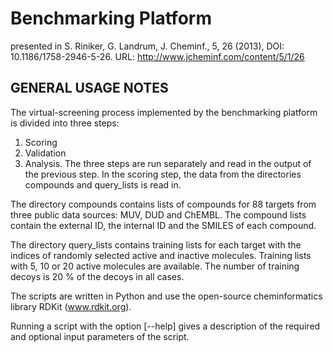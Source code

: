 Benchmarking Platform
=====================
presented in 
S. Riniker, G. Landrum, J. Cheminf., 5, 26 (2013),
DOI: 10.1186/1758-2946-5-26.
URL: http://www.jcheminf.com/content/5/1/26

GENERAL USAGE NOTES
-------------------
The virtual-screening process implemented by the benchmarking
platform is divided into three steps:
1) Scoring
2) Validation
3) Analysis.
The three steps are run separately and read in the output of the
previous step. In the scoring step, the data from the directories
compounds and query_lists is read in.

The directory compounds contains lists of compounds for 88 targets
from three public data sources: MUV, DUD and ChEMBL. The compound
lists contain the external ID, the internal ID and the SMILES of
each compound.

The directory query_lists contains training lists for each target
with the indices of randomly selected active and inactive molecules.
Training lists with 5, 10 or 20 active molecules are available.
The number of training decoys is 20 % of the decoys in all cases.

The scripts are written in Python and use the open-source
cheminformatics library RDKit (www.rdkit.org).

Running a script with the option [--help] gives a description of the 
required and optional input parameters of the script.
